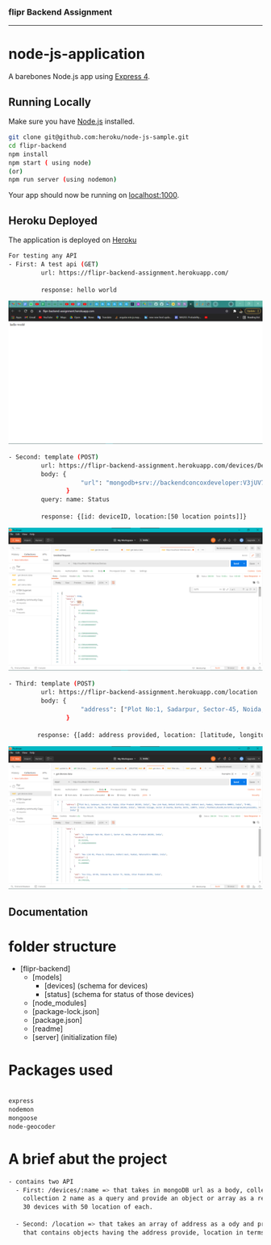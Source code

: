 ### flipr Backend Assignment

---
# node-js-application

A barebones Node.js app using [Express 4](http://expressjs.com/).

## Running Locally

Make sure you have [Node.js](http://nodejs.org/) installed.

```sh
git clone git@github.com:heroku/node-js-sample.git 
cd flipr-backend
npm install
npm start ( using node)
(or)
npm run server (using nodemon)
```

Your app should now be running on [localhost:1000](http://localhost:1000/).


## Heroku Deployed 

The application is deployed on [Heroku](https://flipr-backend-assignment.herokuapp.com/)


```sh
For testing any API
- First: A test api (GET)
         url: https://flipr-backend-assignment.herokuapp.com/

         response: hello world
```

![alt text](./SnapShots/get_request_test.png)

```sh
- Second: template (POST)
         url: https://flipr-backend-assignment.herokuapp.com/devices/Devices
         body: {
                    "url": "mongodb+srv://backendconcoxdeveloper:V3jUV7QXqEoAtnhy@cluster0-zhjde.mongodb.net/__CONCOX__?retryWrites=true&w=majority"
                }
         query: name: Status

         response: {[id: deviceID, location:[50 location points]]}

```

![alt text](./SnapShots/API_1_response.png)

```sh
- Third: template (POST)
         url: https://flipr-backend-assignment.herokuapp.com/location
         body: {
                    "address": ["Plot No:1, Sadarpur, Sector-45, Noida, Uttar Pradesh 201303, India", "New Link Road, Behind Infinity Mall, Andheri West, Mumbai, Maharashtra 400053, India", "D-002, Sector 75 Road, Sector 75, Noida, Uttar Pradesh 201301, India", "Ambrahi Village, Sector 19 Dwarka, Dwarka, Delhi, 110075, India","PlotNo53,BlockB,Sector56,Gurugram,Haryana122011,India" ]
                }
        
        response: {[add: address provided, location: [latitude, longitude]]
```

![alt text](./SnapShots/API_2_response.png)

## Documentation

# folder structure
- [flipr-backend]
  - [models]
    - [devices] (schema for devices)
    - [status] (schema for status of those devices)
  - [node_modules]
  - [package-lock.json]
  - [package.json]
  - [readme]
  - [server] (initialization file)



# Packages used
```sh

express
nodemon
mongoose
node-geocoder

```

# A brief abut the project
```sh
- contains two API
  - First: /devices/:name => that takes in mongoDB url as a body, collection 1 name as a params,
    collection 2 name as a query and provide an object or array as a response that contain data of
    30 devices with 50 location of each.

  - Second: /location => that takes an array of address as a ody and provide an array as a response
    that contains objects having the address provide, location in terms of latitude and longitude.
```